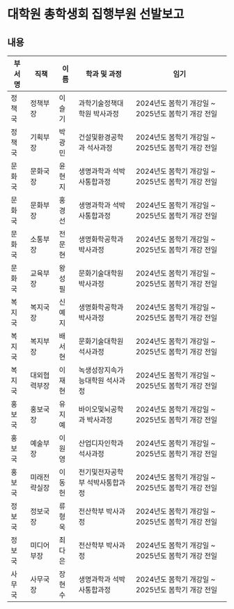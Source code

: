 대학원 총학생회 집행부원 선발보고
===

## 내용

| 부서명 | 직책 | 이름 | 학과 및 과정 | 임기 |
|---|---|---|---|---|
| 정책국 | 정책부장 | 이슬기 | 과학기술정책대학원 박사과정 | 2024년도 봄학기 개강일 ~ 2025년도 봄학기 개강 전일 | 
| 정책국 | 기획부장 | 박광민 | 건설및환경공학과 석사과정 | 2024년도 봄학기 개강일 ~ 2025년도 봄학기 개강 전일 | 
| 문화국 | 문화국장 | 윤현지 | 생명과학과 석박사통합과정 | 2024년도 봄학기 개강일 ~ 2025년도 봄학기 개강 전일 | 
| 문화국 | 문화부장 | 홍경선 | 생명과학과 석박사통합과정 | 2024년도 봄학기 개강일 ~ 2025년도 봄학기 개강 전일 | 
| 문화국 | 소통부장 | 전문현 | 생명화학공학과 박사과정 | 2024년도 봄학기 개강일 ~ 2025년도 봄학기 개강 전일 | 
| 문화국 | 교육부장 | 왕성필 | 문화기술대학원 박사과정 | 2024년도 봄학기 개강일 ~ 2025년도 봄학기 개강 전일 | 
| 복지국 | 복지국장 | 신예지 | 생명화학공학과 박사과정 | 2024년도 봄학기 개강일 ~ 2025년도 봄학기 개강 전일 | 
| 복지국 | 복지부장 | 배서현 | 문화기술대학원 석사과정 | 2024년도 봄학기 개강일 ~ 2025년도 봄학기 개강 전일 | 
| 복지국 | 대외협력부장 | 이재현 | 녹생성장지속가능대학원 석사과정 | 2024년도 봄학기 개강일 ~ 2025년도 봄학기 개강 전일 | 
| 홍보국 | 홍보국장 | 유지예 | 바이오및뇌공학과 박사과정 | 2024년도 봄학기 개강일 ~ 2025년도 봄학기 개강 전일 | 
| 홍보국 | 예술부장 | 이원영 | 산업디자인학과 석사과정 | 2024년도 봄학기 개강일 ~ 2025년도 봄학기 개강 전일 | 
| 홍보국 | 미래전략실장 | 이동헌 | 전기및전자공학부 석박사통합과정 | 2024년도 봄학기 개강일 ~ 2025년도 봄학기 개강 전일 | 
| 정보국 | 정보국장 | 류형욱 | 전산학부 박사과정 | 2024년도 봄학기 개강일 ~ 2025년도 봄학기 개강 전일 | 
| 정보국 | 미디어부장 | 최다은 | 전산학부 박사과정 | 2024년도 봄학기 개강일 ~ 2025년도 봄학기 개강 전일 | 
| 사무국 | 사무국장 | 장현수 | 생명과학과 석박사통합과정 | 2024년도 봄학기 개강일 ~ 2025년도 봄학기 개강 전일 | 

